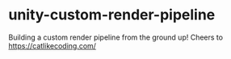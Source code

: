 # unity-custom-render-pipeline
Building a custom render pipeline from the ground up!
Cheers to https://catlikecoding.com/
